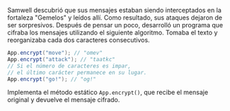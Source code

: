 
Samwell descubrió que sus mensajes estaban siendo interceptados en la fortaleza "Gemelos" y leídos allí. Como resultado, sus ataques dejaron de ser sorpresivos. Después de pensar un poco, desarrolló un programa que cifraba los mensajes utilizando el siguiente algoritmo. Tomaba el texto y reorganizaba cada dos caracteres consecutivos.

```java
App.encrypt("move"); // "omev"
App.encrypt("attack"); // "taatkc"
// Si el número de caracteres es impar,
// el último carácter permanece en su lugar.
App.encrypt("go!"); // "og!"
```

Implementa el método estático `App.encrypt()`, que recibe el mensaje original y devuelve el mensaje cifrado.
